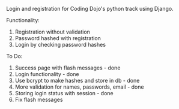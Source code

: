 Login and registration for Coding Dojo's python track using Django.

Functionality:
1. Registration without validation
2. Password hashed with registration
3. Login by checking password hashes


To Do:
1. Success page with flash messages - done
2. Login functionality - done
2. Use bcrypt to make hashes and store in db - done
3. More validation for names, passwords, email - done
4. Storing login status with session - done
5. Fix flash messages
